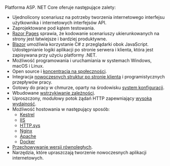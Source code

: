 Platforma ASP. NET Core oferuje następujące zalety:

* Ujednolicony scenariusz na potrzeby tworzenia internetowego interfejsu użytkownika i internetowych interfejsów API.
* Zaprojektowane pod kątem testowania.
* [Razor Pages](xref:razor-pages/index) sprawia, że kodowanie scenariuszy ukierunkowanych na strony jest łatwiejsze i bardziej produktywne.
* [Blazor](xref:blazor/index) umożliwia korzystanie C# z przeglądarki obok JavaScript. Udostępnianie logiki aplikacji po stronie serwera i klienta, która jest zapisywana przy użyciu platformy .NET.
* Możliwość programowania i uruchamiania w systemach Windows, macOS i Linux.
* Open source i [koncentracja na społeczności](https://live.asp.net/).
* Integracja [nowoczesnych struktur po stronie klienta](xref:blazor/index) i programistycznych przepływów pracy.
* Gotowy do pracy w chmurze, oparty na środowisku [system konfiguracji](xref:fundamentals/configuration/index).
* Wbudowane [wstrzykiwanie zależności](xref:fundamentals/dependency-injection).
* Uproszczony, modułowy potok żądań HTTP zapewniający [wysoką wydajność](https://github.com/aspnet/benchmarks).
* Możliwość hostowania w następujący sposób:
  * [Kestrel](xref:fundamentals/servers/kestrel)
  * [IIS](xref:host-and-deploy/iis/index)
  * [HTTP.sys](xref:fundamentals/servers/httpsys)
  * [Nginx](xref:host-and-deploy/linux-nginx)
  * [Apache](xref:host-and-deploy/linux-apache)
  * [Docker](xref:host-and-deploy/docker/index)
* [Przechowywanie wersji równoległych](/dotnet/standard/choosing-core-framework-server#a-need-for-side-by-side-of-net-versions-per-application-level).
* Narzędzia, które upraszczają tworzenie nowoczesnych aplikacji internetowych.
